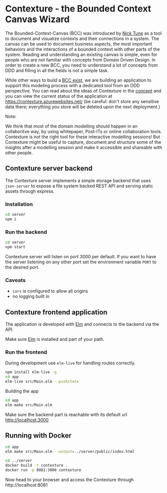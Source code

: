 # Contexture - the Bounded Context Canvas Wizard

The Bounded-Context-Canvas (BCC) was introduced by [Nick Tune](https://medium.com/nick-tune-tech-strategy-blog/bounded-context-canvas-v2-simplifications-and-additions-229ed35f825f) as a tool to document and visualize contexts and their connections in a system.
The canvas can be used to document business aspects, the most important behaviors and the interactions of a bounded context with other parts of the system.
Reading and understanding an existing canvas is simple, even for people who are not familiar with concepts from Domain Driven Design.
In order to create a new BCC, you need to understand a lot of concepts from DDD and filling in all the fields is not a simple task.

While other ways to build a [BCC exist](https://github.com/ddd-crew/bounded-context-canvas), we are building an application to support this modeling process with a dedicated tool from an DDD perspective.
You can read about the ideas of Contexture in the [concept](./concept.md) and you can view the current status of the application at <https://contexture.azurewebsites.net/> (be careful: don't store any sensitive data there; everything you store will be deleted upon the next deployment.)

Note:

We think that most of the domain modelling should happen in an collaboritve way, by using whitepaper, Post-ITs or online collaboration tools.
Contexture is not the right tool for these interactive modelling sessions!
But Contexture might be useful to capture, document and structure some of the insights after a modelling session and make it accessible and shareable with other people.

## Contexture server backend

The Contexture server implements a simple storage backend that uses `json-server` to expose a file system backed REST API and serving static assets through express.

### Installation

```bash
cd server
npm i
```

### Run the backend

```bash
cd server
npm start
```

Contexture server will listen on port 3000 per default. If you want to have the server listening on any other port set the environment variable `PORT` to the desired port.

### Caveats

- `cors` is configured to allow all origins
- no logging built in

## Contexture frontend application

The application is developed with [Elm](https://elm-lang.org/) and connects to the backend via the API.

Make sure [Elm](https://guide.elm-lang.org/install/elm.html) is installed and part of your path.

### Run the frontend

During development use `elm-live` for handling routes correctly.

```bash
npm install elm-live -g
cd app
elm-live src/Main.elm --pushstate
```

Building the app

```bash
cd app
elm make src/Main.elm
```

Make sure the backend part is reachable with its default url <http://localhost:3000>

## Running with Docker

```bash
cd app
elm make src/Main.elm --output=../server/public/index.html

cd ../server
docker build -t contexture .
docker run -p 8081:3000 contexture
```

Now head to your browser and access the Contexture through http://localhost:8081
